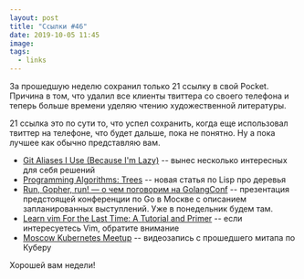 ```yaml
---
layout: post
title: "Ссылки #46"
date: 2019-10-05 11:45
image:
tags:
  - links
---
```

За прошедшую неделю сохранил только 21 ссылку в свой Pocket. Причина в том, что удалил все клиенты твиттера со своего телефона и теперь больше времени уделяю чтению художественной литературы.

21 ссылка это по сути то, что успел сохранить, когда еще использовал твиттер на телефоне, что будет дальше, пока не понятно. Ну а пока лучшее как обычно представляю вам.

* [Git Aliases I Use (Because I'm Lazy)](https://victorzhou.com/blog/git-aliases/) --  вынес несколько интересных для себя решений
* [Programming Algorithms: Trees](https://lisp-univ-etc.blogspot.com/2019/09/programming-algorithms-trees.html) -- новая статья по Lisp про деревья
* [Run, Gopher, run! — о чем поговорим на GolangConf](https://habr.com/ru/company/oleg-bunin/blog/469357/) -- презентация предстоящей конференции по Go в Москве с описанием запланированных выступлений. Уже в понедельник будем там.
* [Learn vim For the Last Time: A Tutorial and Primer](https://danielmiessler.com/study/vim/) -- если интересуетесь Vim, обратите внимание
* [Moscow Kubernetes Meetup](https://www.youtube.com/watch?v=ChDhK0JEXyQ) -- видеозапись с прошедшего митапа по Куберу

Хорошей вам недели!
